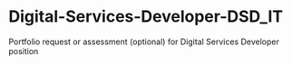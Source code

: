 # Digital-Services-Developer-DSD_IT
Portfolio request or assessment (optional) for Digital Services Developer position
